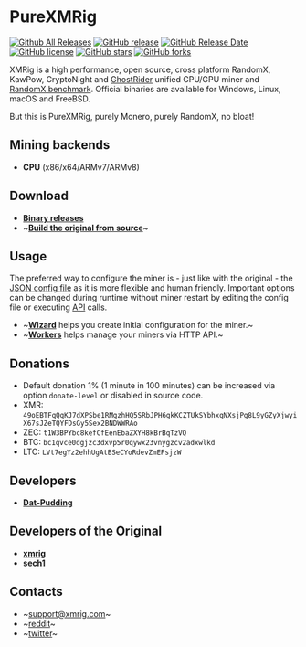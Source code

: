 # PureXMRig

[![Github All Releases](https://img.shields.io/github/downloads/Dat-Pudding/PureXMRig/total.svg)](https://github.com/Dat-Pudding/PureXMRig/releases)
[![GitHub release](https://img.shields.io/github/release/Dat-Pudding/PureXMRig/all.svg)](https://github.com/Dat-Pudding/PureXMRig/releases)
[![GitHub Release Date](https://img.shields.io/github/release-date/Dat-Pudding/PureXMRig.svg)](https://github.com/Dat-Pudding/PureXMRig/releases)
[![GitHub license](https://img.shields.io/github/license/Dat-Pudding/PureXMRig.svg)](https://github.com/Dat-Pudding/PureXMRig/blob/master/LICENSE)
[![GitHub stars](https://img.shields.io/github/stars/Dat-Pudding/PureXMRig.svg)](https://github.com/Dat-Pudding/PureXMRig/stargazers)
[![GitHub forks](https://img.shields.io/github/forks/Dat-Pudding/PureXMRig.svg)](https://github.com/Dat-Pudding/PureXMRig/network)

XMRig is a high performance, open source, cross platform RandomX, KawPow, CryptoNight and [GhostRider](https://github.com/xmrig/xmrig/tree/master/src/crypto/ghostrider#readme) unified CPU/GPU miner and [RandomX benchmark](https://xmrig.com/benchmark). Official binaries are available for Windows, Linux, macOS and FreeBSD.

But this is PureXMRig, purely Monero, purely RandomX, no bloat!

## Mining backends
- **CPU** (x86/x64/ARMv7/ARMv8)

## Download
* **[Binary releases](https://github.com/Dat-Pudding/PureXMRig/releases)**
* ~**[Build the original from source](https://xmrig.com/docs/miner/build)**~

## Usage
The preferred way to configure the miner is - just like with the original - the [JSON config file](https://xmrig.com/docs/miner/config) as it is more flexible and human friendly. 
Important options can be changed during runtime without miner restart by editing the config file or executing [API](https://xmrig.com/docs/miner/api) calls.

* ~**[Wizard](https://xmrig.com/wizard)** helps you create initial configuration for the miner.~
* ~**[Workers](http://workers.xmrig.info)** helps manage your miners via HTTP API.~

## Donations
* Default donation 1% (1 minute in 100 minutes) can be increased via option `donate-level` or disabled in source code.
* XMR: `49oEBTFqQqKJ7dXPSbe1RMgzhHQ5SRbJPH6gkKCZTUkSYbhxqNXsjPg8L9yGZyXjwyiX67sJZeTQYFDsGy5Sex2BNDWWRAo`
* ZEC: `t1W3BPYbc8kefCfEenEbaZXYH8kBrBqTzVQ`
* BTC: `bc1qvce0dgjzc3dxvp5r0qywx23vnygzcv2adxwlkd`
* LTC: `LVt7egYz2ehhUgAtBSeCYoRdevZmEPsjzW`

## Developers
* **[Dat-Pudding](https://github.com/Dat-Pudding)**
  
## Developers of the Original
* **[xmrig](https://github.com/xmrig)**
* **[sech1](https://github.com/SChernykh)**

## Contacts
* ~support@xmrig.com~
* ~[reddit](https://www.reddit.com/user/XMRig/)~
* ~[twitter](https://twitter.com/xmrig_dev)~
